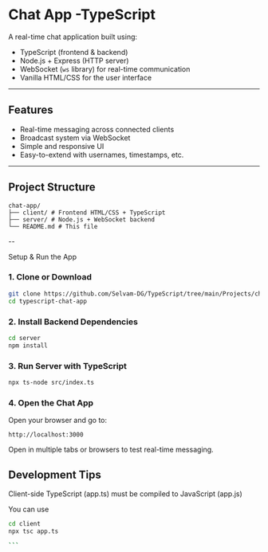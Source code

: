 #  Chat App -TypeScript

A real-time chat application built using:

-  TypeScript (frontend & backend)
-  Node.js + Express (HTTP server)
-  WebSocket (`ws` library) for real-time communication
-  Vanilla HTML/CSS for the user interface

---

##  Features

-  Real-time messaging across connected clients
-  Broadcast system via WebSocket
-  Simple and responsive UI
-  Easy-to-extend with usernames, timestamps, etc.

---

##  Project Structure
```
chat-app/
├── client/ # Frontend HTML/CSS + TypeScript
├── server/ # Node.js + WebSocket backend
└── README.md # This file
```
--

 Setup & Run the App

### 1.  Clone or Download

```bash
git clone https://github.com/Selvam-DG/TypeScript/tree/main/Projects/chat-app.git
cd typescript-chat-app
```
### 2. Install Backend Dependencies
``` bash
cd server
npm install
```
### 3. Run Server with TypeScript
```bash
npx ts-node src/index.ts
```
### 4. Open the Chat App
Open your browser and go to:
``` arduino
http://localhost:3000

```
Open in multiple tabs or browsers to test real-time messaging.

## Development Tips
Client-side TypeScript (app.ts) must be compiled to JavaScript (app.js)

You can use

````bash
cd client
npx tsc app.ts

```
